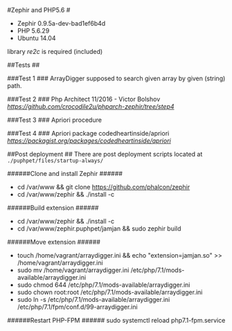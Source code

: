 #Zephir and PHP5.6 #

* Zephir 0.9.5a-dev-bad1ef6b4d
* PHP 5.6.29
* Ubuntu 14.04

library *re2c* is required (included)


##Tests ##

###Test 1 ###
ArrayDigger supposed to search given array by given (string) path.

###Test 2 ###
Php Architect 11/2016 - Victor Bolshov
*https://github.com/crocodile2u/phparch-zephir/tree/step4*

###Test 3 ###
Apriori procedure

###Test 4 ###
Apriori package codedheartinside/apriori
*https://packagist.org/packages/codedheartinside/apriori*

##Post deployment ##
There are post deployment scripts located at `./puphpet/files/startup-always/`

######Clone and install Zephir ######
* cd /var/www && git clone https://github.com/phalcon/zephir
* cd /var/www/zephir && ./install -c

######Build extension ######
* cd /var/www/zephir && ./install -c
* cd /var/www/zephir.puphpet/jamjan && sudo zephir build

######Move extension ######
* touch /home/vagrant/arraydigger.ini && echo "extension=jamjan.so" >> /home/vagrant/arraydigger.ini
* sudo mv /home/vagrant/arraydigger.ini /etc/php/7.1/mods-available/arraydigger.ini
* sudo chmod 644 /etc/php/7.1/mods-available/arraydigger.ini
* sudo chown root:root /etc/php/7.1/mods-available/arraydigger.ini
* sudo ln -s /etc/php/7.1/mods-available/arraydigger.ini /etc/php/7.1/fpm/conf.d/99-arraydigger.ini

######Restart PHP-FPM ######
sudo systemctl reload php7.1-fpm.service